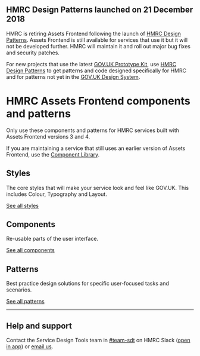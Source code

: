 <!--
  NOTE: This is from the GOV.UK Design System, without the bits that don't apply
-->
<div class="grid-row">
  <div class="column-full column-constrained">
    <div class="notification-summary">
      <h2 class="heading-medium no-top-margin">HMRC Design Patterns launched on 21 December 2018</h2>
      <div class="grid-row">
        <div class="column-two-thirds">
          <p>HMRC is retiring Assets Frontend following the launch of <a href="https://design-resources-for-hmrc.herokuapp.com/design-library/">HMRC Design Patterns</a>. Assets
             Frontend is still available for services that use it but it will not be developed further. HMRC will
             maintain it and roll out major bug fixes and security patches.</p>
          <p>For new projects that use the latest <a href="https://govuk-prototype-kit.herokuapp.com/docs">GOV.UK
             Prototype Kit</a>, use <a href="https://design-resources-for-hmrc.herokuapp.com/design-library/">HMRC Design Patterns</a> to get patterns and code designed
             specifically for HMRC and for patterns not yet in the <a href="https://design-system.service.gov.uk/design-system.md">GOV.UK
             Design System</a>.</p>
        </div>
      </div>
    </div>
  </div>
</div>
<div class="grid-row masthead">
  <div class="column-full column-constrained">
    <h1 class="hero__title">HMRC Assets Frontend components and patterns</h1>
    <p class="hero__description">Only use these components and patterns for HMRC services built with Assets Frontend versions 3 and 4.</p>
    <p class="hero__description">If you are maintaining a service that still uses an earlier version of Assets Frontend, use the
    <a href="https://hmrc-component-library.herokuapp.com/">Component Library</a>.</p>
  </div>
</div>

<main id="design-system-content" class="markdown" data-module="anchored-headings">
  <div class="grid-row">
    <div class="column-full">
      <section>
        <div class="grid-row">
          <div class="column-full column-constrained">
            <div class="grid-row">
              <div class="column-one-third">
                <h2 class="heading-large">Styles</h2>
                <p>The core styles that will make your service look and feel like GOV.UK. This includes Colour,
                  Typography and Layout.</p>
                <p class="mt_20 mtb_20-m"><a href="styles">See all styles</a></p>
              </div>
              <div class="column-one-third">
                <h2 class="heading-large">Components</h2>
                <p>Re-usable parts of the user interface.</p>
                <p class="mt_20 mtb_20-m"><a href="components">See all components</a></p>
              </div>
              <div class="column-one-third">
                <h2 class="heading-large">Patterns</h2>
                <p>Best practice design solutions for specific user-focused tasks and scenarios.</p>
                <p class="mt_20 mtb_20-m"><a href="patterns">See all patterns</a></p>
              </div>
            </div>
          </div>
        </div>
      </section>
      <div class="grid-row">
        <div class="column-full column-constrained">
          <hr class="m0-m">
        </div>
      </div>
    </div>
  </div>
  <section>
    <div class="grid-row">
      <div class="column-full column-constrained">
        <h2 class="heading-large">Help and support</h2>
        <p>Contact the Service Design Tools team in <a href="https://hmrcdigital.slack.com/messages/C39V3PH38">#team-sdt</a>
          on HMRC Slack (<a href="slack://channel?team=T04RY81HB&amp;id=C39V3PH38">open in app</a>) or <a href="mailto:hmrc-service-design-tools-g@digital.hmrc.gov.uk">email
            us</a>.</p>
      </div>
    </div>
  </section>
</main>
